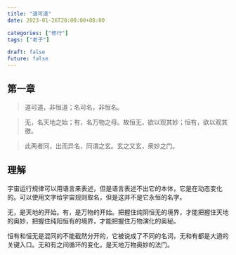 ```yaml
---
title: "道可道"
date: 2023-01-26T20:00:00+08:00

categories: ["修行"]
tags: ["老子"]

draft: false
future: false
---
```


## 第一章

> 道可道，非恒道；名可名，非恒名。

> 无，名天地之始；有，名万物之母。故恒无，欲以观其妙；恒有，欲以观其徼。

> 此两者同，出而异名，同谓之玄。玄之又玄，衆妙之门。

## 理解

宇宙运行规律可以用语言来表述，但是语言表述不出它的本体，它是在动态变化的。可以使用文字给宇宙规则取名，但是这并不是它永恒的名字。

无，是天地的开始。有，是万物的开始。把握住纯阴恒无的境界，才能把握住天地的奥妙，把握住纯阳恒有的境界，才能把握住万物演化的奥秘。

恒有和恒无是混同的不能截然分开的，它被说成了不同的名词，无和有都是大道的关键入口。无和有之间循环的变化，是天地万物奥妙的法门。

